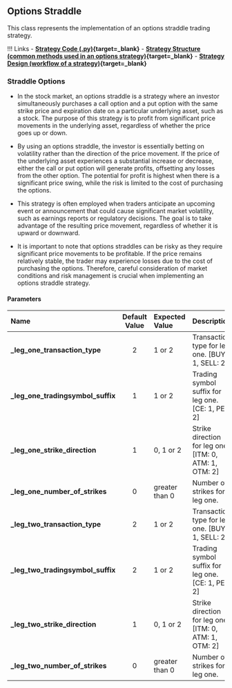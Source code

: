 ## Options Straddle 

This class represents the implementation of an options straddle trading strategy.

!!! Links
    - **[Strategy Code (.py)](https://github.com/algobulls/pyalgostrategypool/blob/master/pyalgostrategypool/options_straddle.py){target=_blank}**
    - **[Strategy Structure (common methods used in an options strategy)](strategy_guides/common_options_strategy.md){target=_blank}**
    - **[Strategy Design (workflow of a strategy)](../pyalgotrad/structure.md){target=_blank}**

### Straddle Options
- In the stock market, an options straddle is a strategy where an investor simultaneously purchases a call option and a put option with the same strike price and expiration date on a particular underlying asset, such as a stock. The purpose of this strategy is to profit from significant price movements in the underlying asset, regardless of whether the price goes up or down.

- By using an options straddle, the investor is essentially betting on volatility rather than the direction of the price movement. If the price of the underlying asset experiences a substantial increase or decrease, either the call or put option will generate profits, offsetting any losses from the other option. The potential for profit is highest when there is a significant price swing, while the risk is limited to the cost of purchasing the options.

- This strategy is often employed when traders anticipate an upcoming event or announcement that could cause significant market volatility, such as earnings reports or regulatory decisions. The goal is to take advantage of the resulting price movement, regardless of whether it is upward or downward.

- It is important to note that options straddles can be risky as they require significant price movements to be profitable. If the price remains relatively stable, the trader may experience losses due to the cost of purchasing the options. Therefore, careful consideration of market conditions and risk management is crucial when implementing an options straddle strategy.

#### Parameters


| Name                                | Default Value | Expected Value     | Description                                                        |
|:------------------------------------|:-------------:|:-------------------|:-------------------------------------------------------------------|
| **_leg_one_transaction_type**       |       2       | 1 or 2             | Transaction type for leg one. [BUY: 1, SELL: 2]                    |
| **_leg_one_tradingsymbol_suffix**   |       1       | 1 or 2             | Trading symbol suffix for leg one. [CE: 1,  PE: 2]                 |
| **_leg_one_strike_direction**       |       1       | 0, 1 or 2          | Strike direction for leg one. [ITM: 0, ATM: 1,  OTM: 2]            |
| **_leg_one_number_of_strikes**      |       0       | greater than 0     | Number of strikes for leg one.                                     |
| **_leg_two_transaction_type**       |       2       | 1 or 2             | Transaction type for leg one. [BUY: 1, SELL: 2]                    |
| **_leg_two_tradingsymbol_suffix**   |       2       | 1 or 2             | Trading symbol suffix for leg one. [CE: 1,  PE: 2]                 |
| **_leg_two_strike_direction**       |       1       | 0, 1 or 2          | Strike direction for leg one. [ITM: 0, ATM: 1,  OTM: 2]            |
| **_leg_two_number_of_strikes**      |       0       | greater than 0     | Number of strikes for leg one.                                     |


